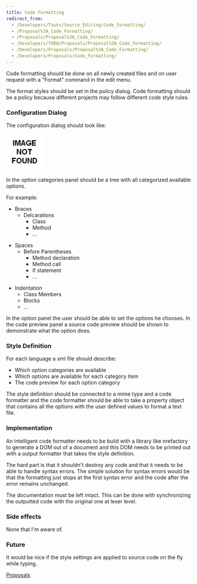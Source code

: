 ```yaml
---
title: Code Formatting
redirect_from:
  - /Developers/Tasks/Source_Editing/Code_Formatting/
  - /Proposal%3A_Code_Formatting/
  - /Proposals/Proposal%3A_Code_Formatting/
  - /Developers/TODO/Proposals/Proposal%3A_Code_Formatting/
  - /Developers/Proposals/Proposal%3A_Code_Formatting/
  - /Developers/Proposals/Code_Formatting/
---
```


Code formatting should be done on all newly created files and on user request with a "Format" command in the edit menu.

The format styles should be set in the policy dialog. Code formatting should be a policy because different projects may follow different code style rules.

### Configuration Dialog

The configuration dialog should look like:

[![Image:StyleSettings.jpg](/images/404.png)](/images/404.png "File:Media_Gallery/StyleSettings.jpg")

In the option categories panel should be a tree with all categorized available options.

For example:

-   Braces
    -   Delcarations
        -   Class
        -   Method
        -   ...

<!-- -->

-   Spaces
    -   Before Parentheses
        -   Method declaration
        -   Method call
        -   if statement
        -   ...

<!-- -->

-   Indentation
    -   Class Members
    -   Blocks
    -   ...

In the option panel the user should be able to set the options he chooses. In the code preview panel a source code preview should be shown to demonstrate what the option does.

### Style Definition

For each language a xml file should describe:

-   Which option categories are available
-   Which options are available for each category item
-   The code preview for each option category

The style definition should be connected to a mime type and a code formatter and the code formatter should be able to take a property object that contains all the options with the user defined values to format a text file.

### Implementation

An intelligent code formatter needs to be build with a library like nrefactory to generate a DOM out of a document and this DOM needs to be printed out with a output formatter that takes the style definition.

The hard part is that it shouldn't destroy any code and that it needs to be able to handle syntax errors. The simple solution for syntax errors would be that the formatting just stops at the first syntax error and the code after the error remains unchanged.

The documentation must be left intact. This can be done with synchronizing the outputted code with the original one at lexer level.

### Side effects

None that I'm aware of.

### Future

It would be nice if the style settings are applied to source code on the fly while typing.

[Proposals](http://www.monodevelop.com/Proposals)


